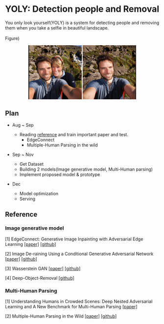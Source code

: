 # YOLY: Detection people and Removal #

You only look yourself(YOLY) is a system for detecting people and removing them when you take a selfie in beautiful landscape.
<br><br>
Figure)
<p align="center">
<img src="./src/1.png" width="70%" height="70%"></p>

## Plan ##
* Aug ~ Sep
    - Reading <a href="#a">reference</a> and train important paper and test.
        + EdgeConnect
        + Multiple-Human Parsing in the wild

* Sep ~ Nov
    - Get Dataset
    - Building 2 models(Image generative model, Multi-Human parsing)
    - Implement proposed model & prototype

* Dec
    - Model optimization
    - Serving

    
## Reference ##
<p id="a"></p>

### Image generative model ###
[1] EdgeConnect: Generative Image Inpainting with Adversarial Edge Learning <a href="https://arxiv.org/abs/1901.00212">[paper]</a> <a href="https://github.com/knazeri/edge-connect">[github]</a>

[2] Image De-raining Using a Conditional Generative Adversarial Network <a href="https://arxiv.org/abs/1701.05957">[paper]</a> <a href="https://github.com/hezhangsprinter/ID-CGAN">[github]</a>

[3] Wasserstein GAN <a href="https://arxiv.org/abs/1701.07875">[paper]</a> <a href="https://github.com/martinarjovsky/WassersteinGAN">[github]</a>

[4] Deep-Object-Removal <a href="https://github.com/VPanjeta/Deep-Object-Removal">[github]</a>

### Multi-Human Parsing ###
[1] Understanding Humans in Crowded Scenes: Deep Nested Adversarial Learning and A New Benchmark for Multi-Human Parsing <a href="https://arxiv.org/abs/1804.03287">[paper]</a>

[2] Multiple-Human Parsing in the Wild <a href="https://arxiv.org/abs/1705.07206">[paper]</a> <a href="https://github.com/ZhaoJ9014/Multi-Human-Parsing">[github]</a>
